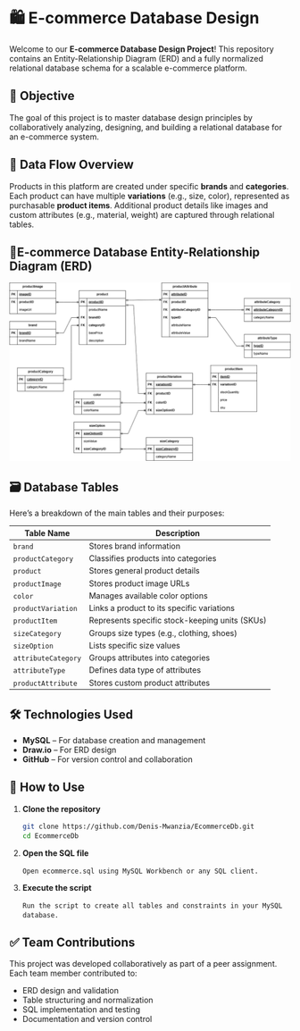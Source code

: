 
# 🛍️ E-commerce Database Design

Welcome to our **E-commerce Database Design Project**! This repository contains an Entity-Relationship Diagram (ERD) and a fully normalized relational database schema for a scalable e-commerce platform.

## 🎯 Objective

The goal of this project is to master database design principles by collaboratively analyzing, designing, and building a relational database for an e-commerce system.


## 🔄 Data Flow Overview

Products in this platform are created under specific **brands** and **categories**. Each product can have multiple **variations** (e.g., size, color), represented as purchasable **product items**. Additional product details like images and custom attributes (e.g., material, weight) are captured through relational tables.

## 📐E-commerce Database Entity-Relationship Diagram (ERD)

![E-commerce ERD](./Ecommerce_ERD.png)

## 🗃️ Database Tables

Here’s a breakdown of the main tables and their purposes:

| Table Name           | Description |
|----------------------|-------------|
| `brand`              | Stores brand information |
| `productCategory`   | Classifies products into categories |
| `product`            | Stores general product details |
| `productImage`      | Stores product image URLs |
| `color`              | Manages available color options |
| `productVariation`  | Links a product to its specific variations |
| `productItem`       | Represents specific stock-keeping units (SKUs) |
| `sizeCategory`      | Groups size types (e.g., clothing, shoes) |
| `sizeOption`        | Lists specific size values |
| `attributeCategory` | Groups attributes into categories |
| `attributeType`     | Defines data type of attributes |
| `productAttribute`  | Stores custom product attributes |

## 🛠️ Technologies Used

- **MySQL** – For database creation and management
- **Draw.io** – For ERD design
- **GitHub** – For version control and collaboration

## 🚀 How to Use

1. **Clone the repository**  
   ```bash
   git clone https://github.com/Denis-Mwanzia/EcommerceDb.git
   cd EcommerceDb
2. **Open the SQL file**

   ```Open ecommerce.sql using MySQL Workbench or any SQL client.```
3. **Execute the script**

   ```Run the script to create all tables and constraints in your MySQL database.```

## ✅ Team Contributions
This project was developed collaboratively as part of a peer assignment.
Each team member contributed to:
- ERD design and validation
- Table structuring and normalization
- SQL implementation and testing
- Documentation and version control

